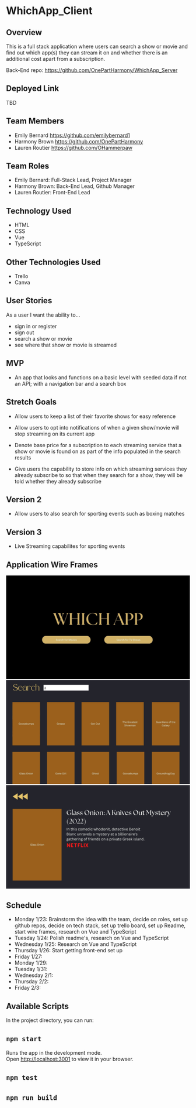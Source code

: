 # WhichApp_Client
## Overview
This is a full stack application where users can search a show or movie and find out which app(s) they can stream it on and whether there is an additional cost apart from a subscription.

Back-End repo: https://github.com/OnePartHarmony/WhichApp_Server

## Deployed Link
TBD

## Team Members
- Emily Bernard https://github.com/emilybernard1
- Harmony Brown https://github.com/OnePartHarmony
- Lauren Routier https://github.com/OHammerpaw

## Team Roles
- Emily Bernard: Full-Stack Lead, Project Manager
- Harmony Brown: Back-End Lead, Github Manager
- Lauren Routier: Front-End Lead

## Technology Used
  - HTML
  - CSS
  - Vue
  - TypeScript

## Other Technologies Used
- Trello
- Canva 

## User Stories
As a user I want the ability to...
  - sign in or register
  - sign out
  - search a show or movie
  - see where that show or movie is streamed 
  
## MVP
- An app that looks and functions on a basic level with seeded data if not an API; with a navigation bar and a search box

## Stretch	Goals
- Allow users to keep a list of their favorite shows for easy reference

- Allow users to opt into notifications of when a given show/movie will stop streaming on its current app

- Denote base price for a subscription to each streaming service that a show or movie is found on as part of the info populated in the search results

- Give users the capability to store info on which streaming services they already subscribe to so that when they search for a show, they will be told whether they already subscribe

## Version 2
- Allow users to also search for sporting events such as boxing matches

## Version 3
- Live Streaming capabilites for sporting events
  
## Application Wire Frames
![Home Page](./Assets/wf-home.jpg)
![Search Page](./Assets/wf-search.jpg)
![Result Page](./Assets/wf-result.jpg)

## Schedule
- Monday 1/23: Brainstorm the idea with the team, decide on roles, set up github repos, decide on tech stack, set up trello board, set up Readme, start wire frames, research on Vue and TypeScript
- Tuesday 1/24: Polish readme's, research on Vue and TypeScript 
- Wednesday 1/25: Research on Vue and TypeScript
- Thursday 1/26: Start getting front-end set up
- Friday 1/27: 
- Monday 1/29: 
- Tuesday 1/31: 
- Wednesday 2/1: 
- Thursday 2/2: 
- Friday 2/3: 

## Available Scripts
In the project directory, you can run:

## `npm start` 

Runs the app in the development mode.\
Open [http://localhost:3001](http://localhost:3001) to view it in your browser.

## `npm test`

## `npm run build`

